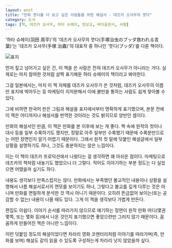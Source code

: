 ```yaml
---
layout: post
title: "만화 붓다를 더 보고 싶은 사람들을 위한 해설서 - 데즈카 오사무의 붓다"
category: 도서
tags: [책, 데즈카 오사무, 하타 슈헤이, 정상교, 바다출판사, 서평]
---
```


'하타 슈헤이(羽田 周平)'의
'데즈카 오사무의 붓다(手塚治虫のブッダ救われる言葉)'는
'데즈카 오사무(手塚 治蟲)'의 대표작 중 하나인 '붓다(ブッダ)'를 다룬 책이다.

![표지](https://images2.imgbox.com/31/4b/t2tQz4Ff_o.jpg)

먼저 짚고 넘어가고 싶은 건,
이 책을 쓴 사람은 전혀 데즈카 오사무가 아니라는 거다.
실제로는 마치 참여한 것처럼 살짝 표기해둔 하타 슈헤이의 책이라고 봐야한다.

그걸 일본에서는, 마치 이 책 자체를 데즈카 오사무가 쓴 것처럼,
데즈카 오사무의 이름만 표지에 박아두는 등 마케팅이 지저분해서
이에 불만을 통하는 사람도 쉽게 찾아볼 수 있다.

그에 비하면 한국어 판은 그림과 해설을 표지에서부터 명확하게 표기했으며,
본문 전에 이 책은 어디까지나 해설서를 번역한 것이라는 것도 밝히므로 양반인 셈이다.

만화의 해설서인 만큼, 이 책은 만화를 본 이후에 보는 게 좋다.
책 속에 원작의 컷이나 대사 등을 일부 수록하기도 했지만,
정말로 아주 일부만 수록했기 때문에 수록분만으로는 어떤 장면인지 알기 어렵기 때문이다.
그래서 원작 컷 밑에 덧붙인 해설글에서 일부 상황을 설명하기도 하나,
그것도 충분하지는 않은 느낌이다.

이는 이 책이 데즈카 프로덕션에서 나왔다는 걸 생각하면 꽤 아쉬운 점이다.
마케팅으로 데즈카의 책처럼 내놓기도 했었으니 더 그렇다.
적어도 이야기하는 부분 정도는 다 실었으면 어땠을까 싶기도 하다.

내용도 생각보다 만족스럽지는 않다.
만화에서는 부족했던 불교적인 내용이나 상황을 설명해서 나름 해설서로서의 면모를 보이기도 하나,
그렇다고 불교를 깊게 다루는 것은 아니며 만화를 면밀하게 분석한 것 역시 아니기 때문이다.
오히려 뜬금없어 보이는(또는 공감할 수 없는) 내용이 나올 때도 있다.
그게 이 책을 생각보다 가볍게 만든다.

편집도 아쉽다.
이야기 순서를 따라가지 않으므로
얘기하는 장면이 원작 만화 어디(몇권 몇쪽, 또는 몇화 등)에서 나온 것인지 표기했으면 좋았으련만
그러지 않기 때문이다.
꼼꼼하게 만들어진 책은 아니란 느낌이다.

이런 덧붙임 정도의 해설이었다면
차라리 영화 코멘터리처럼 이야기를 따라가며(즉, 만화를 보며)
해설도 같이 읽을 수 있도록 구성하는게 차라리 낫지 않았을까 싶다.
